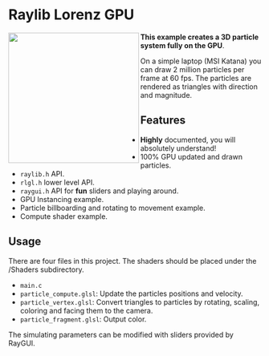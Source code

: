 # Raylib Lorenz GPU

<img align="left" style="width:260px" src="https://github.com/arceryz/raylib-gpu-particles/blob/master/demo.gif" width="288px">

**This example creates a 3D particle system fully on the GPU**.

On a simple laptop (MSI Katana) you can draw 2 million particles per frame at 60 fps. The particles are rendered as triangles with direction and magnitude.

## Features

- **Highly** documented, you will absolutely understand!
- 100% GPU updated and drawn particles.
- `raylib.h` API.
- `rlgl.h` lower level API.
- `raygui.h` API for **fun** sliders and playing around.
- GPU Instancing example.
- Particle billboarding and rotating to movement example.
- Compute shader example.

## Usage
There are four files in this project. The shaders should be placed under the /Shaders subdirectory.

- `main.c`
- `particle_compute.glsl`: Update the particles positions and velocity.
- `particle_vertex.glsl`: Convert triangles to particles by rotating, scaling, coloring and facing them to the camera.
- `particle_fragment.glsl`: Output color.

The simulating parameters can be modified with sliders provided by RayGUI.